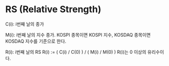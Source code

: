 # RS (Relative Strength)
C(i): i번째 날의 종가

M(i): i번째 날의 지수 종가.
KOSPI 종목이면 KOSPI 지수,
KOSDAQ 종목이면 KOSDAQ 지수를 기준으로 한다.

R(i): i번째 날의 RS
R(i) := ( C(i) / C(0) ) / ( M(i) / M(0) )
R(i)는 0 이상의 유리수이다.
